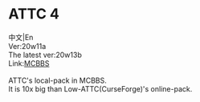 # ATTC 4
中文|En<br>
Ver:20w11a<br>
The latest ver:20w13b<br>
Link:[MCBBS](https://www.mcbbs.net/thread-1196264-1-1.html)<br>
<br>
ATTC's local-pack in MCBBS.<br>
It is 10x big than Low-ATTC(CurseForge)'s online-pack.<br>
